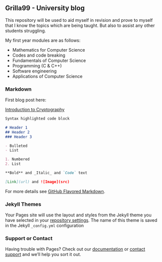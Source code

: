 ## Grilla99 - University blog

This repository will be used to aid myself in revision and prove to myself that I know the topics which are being 
taught. But also to assist any other students struggling.

My first year modules are as follows:
* Mathematics for Computer Science
* Codes and code breaking
* Fundamentals of Computer Science
* Programming (C & C++)
* Software engineering
* Applications of Computer Science

### Markdown

First blog post here: 

<a href="first_post.md"> Introduction to Cryptography </a>
```markdown
Syntax highlighted code block

# Header 1
## Header 2
### Header 3

- Bulleted
- List

1. Numbered
2. List

**Bold** and _Italic_ and `Code` text

[Link](url) and ![Image](src)
```

For more details see [GitHub Flavored Markdown](https://guides.github.com/features/mastering-markdown/).

### Jekyll Themes

Your Pages site will use the layout and styles from the Jekyll theme you have selected in your [repository settings](https://github.com/grilla99/grila99.github.io/settings). The name of this theme is saved in the Jekyll `_config.yml` configuration

### Support or Contact

Having trouble with Pages? Check out our [documentation](https://help.github.com/categories/github-pages-basics/) or [contact support](https://github.com/contact) and we’ll help you sort it out.
